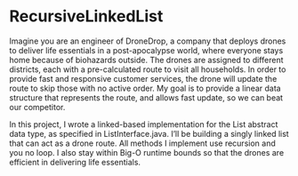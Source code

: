 # RecursiveLinkedList

Imagine you are an engineer of DroneDrop, a company that deploys drones to deliver life essentials in a post-apocalypse world, where everyone stays home because of biohazards outside. The drones are assigned to different districts, each with a pre-calculated route to visit all households. In order to provide fast and responsive customer services, the drone will update the route to skip those with no active order. My goal is to provide a linear data structure that represents the route, and allows fast update, so we can beat our competitor. 

In this project, I wrote a linked-based implementation for the List abstract data type, as specified in ListInterface.java. I’ll be building a singly linked list that can act as a drone route. All methods I implement use recursion and you no loop. I also stay within Big-O runtime bounds so that the drones are efficient in delivering life essentials.

